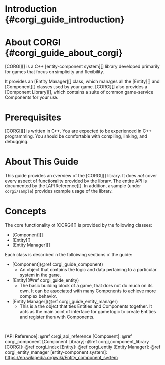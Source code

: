 Introduction    {#corgi_guide_introduction}
============

# About CORGI    {#corgi_guide_about_corgi}

[CORGI][] is a C++ [entity-component system][] library developed primarily for
games that focus on simplicity and flexibility.

It provides an [Entity Manager][] class, which manages all the [Entity][] and
[Component][] classes used by your game. [CORGI][] also provides a
[Component Library][], which contains a suite of common game-service Components
for your use.

# Prerequisites

[CORGI][] is written in C++. You are expected to be experienced in C++
programming. You should be comfortable with compiling, linking, and debugging.

# About This Guide

This guide provides an overview of the [CORGI][] library. It does *not* cover
every aspect of functionality provided by the library. The entire API is
documented by the [API Reference][]. In addition, a sample (under
`corgi/sample`) provides example usage of the library.

# Concepts

The core functionality of [CORGI][] is provided by the following classes:
   * [Component][]
   * [Entity][]
   * [Entity Manager][]

Each class is described in the folloiwing sections of the guide:
   * [Component](@ref corgi_guide_component)
      - An object that contains the logic and data pertaining to a particular
        system in the game.
   * [Entity](@ref corgi_guide_entity)
      - The basic building block of a game, that does not do much on its own. It
        can be associated with many Components to achieve more complex behavior.
   * [Entity Manager](@ref corgi_guide_entity_manager)
      - This is a the object that ties Entities and Components together. It acts
        as the main point of interface for game logic to create Entities and
        register them with Components.

<br>

   [API Reference]: @ref corgi_api_reference
   [Component]: @ref corgi_component
   [Component Library]: @ref corgi_component_library
   [CORGI]: @ref corgi_index
   [Entity]: @ref corgi_entity
   [Entity Manager]: @ref corgi_entity_manager
   [entity-component system]: https://en.wikipedia.org/wiki/Entity_component_system
